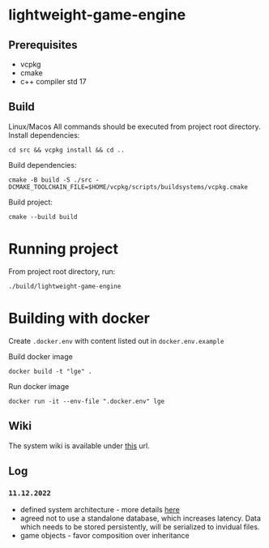 # lightweight-game-engine

## Prerequisites
- vcpkg
- cmake
- c++ compiler std 17

## Build
Linux/Macos
All commands should be executed from project root directory.
Install dependencies:

```
cd src && vcpkg install && cd ..
```
Build dependencies:
```
cmake -B build -S ./src -DCMAKE_TOOLCHAIN_FILE=$HOME/vcpkg/scripts/buildsystems/vcpkg.cmake
```
Build project:
```
cmake --build build
```

# Running project
From project root directory, run:
```
./build/lightweight-game-engine
```

# Building with docker
Create `.docker.env` with content listed out in `docker.env.example`

Build docker image
```
docker build -t "lge" .
```
Run docker image
```
docker run -it --env-file ".docker.env" lge
```

## Wiki
The system wiki is available under [this](https://github.com/RomanBuhaitsov/lightweight-game-engine/wiki) url.


## Log

### `11.12.2022`
- defined system architecture - more details [here](https://github.com/RomanBuhaitsov/lightweight-game-engine/wiki/Architecture)
- agreed not to use a standalone database, which increases latency. Data which needs to be stored persistently, will be serialized to invidual files.
- game objects - favor composition over inheritance
